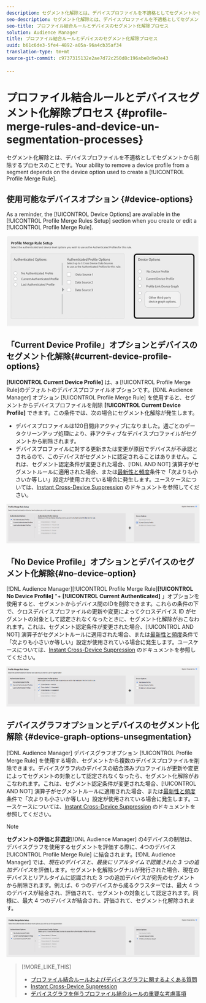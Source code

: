 ```yaml
---
description: セグメント化解除とは、デバイスプロファイルを不適格としてセグメントから削除するプロセスのことです。デバイスプロファイルをセグメントから削除できるかどうかは、プロファイル結合ルールの作成時に使用したデバイスオプションによって異なります。
seo-description: セグメント化解除とは、デバイスプロファイルを不適格としてセグメントから削除するプロセスのことです。デバイスプロファイルをセグメントから削除できるかどうかは、プロファイル結合ルールの作成時に使用したデバイスオプションによって異なります。
seo-title: プロファイル結合ルールとデバイスのセグメント化解除プロセス
solution: Audience Manager
title: プロファイル結合ルールとデバイスのセグメント化解除プロセス
uuid: b61c6de3-5fe4-4892-a05a-96a4cb35af34
translation-type: tm+mt
source-git-commit: c9737315132e2ae7d72c250d8c196abe8d9e0e43

---
```



# プロファイル結合ルールとデバイスセグメント化解除プロセス {#profile-merge-rules-and-device-un-segmentation-processes}

セグメント化解除とは、デバイスプロファイルを不適格としてセグメントから削除するプロセスのことです。Your ability to remove a device profile from a segment depends on the device option used to create a [!UICONTROL Profile Merge Rule].

## 使用可能なデバイスオプション {#device-options}

As a reminder, the [!UICONTROL Device Options] are available in the [!UICONTROL Profile Merge Rules Setup] section when you create or edit a [!UICONTROL Profile Merge Rule].

![](assets/merge-rules-options.png)

## 「Current Device Profile」オプションとデバイスのセグメント化解除{#current-device-profile-options}

**[!UICONTROL Current Device Profile]** は、a [!UICONTROL Profile Merge Rule]のデフォルトのデバイスプロファイルオプションです。[!DNL Audience Manager] オプション [!UICONTROL Profile Merge Rule] を使用すると、セグメントからデバイスプロファイルを削除 **[!UICONTROL Current Device Profile]** できます。この条件では、次の場合にセグメント化解除が発生します。

* デバイスプロファイルは120日間非アクティブになりました。週ごとのデータクリーンアップ処理により、非アクティブなデバイスプロファイルがセグメントから削除されます。
* デバイスプロファイルに対する更新または変更が原因でデバイスが不承認とされるので、このデバイスがセグメントに認定されることはありません。これは、セグメント認定条件が変更された場合、[!DNL AND NOT] 演算子がセグメントルールに適用された場合、または[最新性と頻度](../../features/segments/recency-and-frequency.md)条件で「次よりも小さいか等しい」設定が使用されている場合に発生します。ユースケースについては、[Instant Cross-Device Suppression](../../features/profile-merge-rules/instant-cross-device-suppression.md) のドキュメントを参照してください。

![](assets/single_device_use_case.png)

<!-- 

<p> <span class="keyword"> Audience Manager</span> can remove a device profile from a segment when your <span class="wintitle"> Profile Merge Rule</span> uses the <b><span class="uicontrol"> Current Device Profile</span></b> option. Under these conditions, unsegmentation happens when: </p> 
<p> 
 <ul id="ul_596501272A224228BD330DD56E01D973"> 
  <li id="li_E4FA1A5C722748CD82AE3A49FCBE86F6">The device profile has been inactive for 120-days. A weekly data cleanup process removes inactive device profiles from your segments. </li> 
  <li id="li_DB0CCD28425048D5B35309B8C2C384F9">The device no longer qualifies for a segment because updates or changes to the device profile disqualify it. This happens when segment qualification criteria change, or you apply an AND NOT operator to a segment rule, or specify <a href="../../features/segments/recency-and-frequency.md"> recency and frequency</a> conditions that use the less than/equal to settings. </li> 
 </ul> </p> 
<p style="text-align: center;"> <img src="assets/unsegment3.png" id="image_B55E5A5EB1964AA08C817211006294E1" /> </p>

 -->

## 「No Device Profile」オプションとデバイスのセグメント化解除{#no-device-option}

[!DNL Audience Manager][!UICONTROL Profile Merge Rule]**[!UICONTROL No Device Profile]** &quot;+ **[!UICONTROL Current Authenticated]** 」オプションを使用すると、セグメントからデバイス間のIDを削除できます。これらの条件の下で、クロスデバイスプロファイルの更新や変更によってクロスデバイス ID がセグメントの対象として認定されなくなったときに、セグメント化解除がおこなわれます。これは、セグメント認定条件が変更された場合、[!UICONTROL AND NOT] 演算子がセグメントルールに適用された場合、または[最新性と頻度](../../features/segments/recency-and-frequency.md)条件で「次よりも小さいか等しい」設定が使用されている場合に発生します。ユースケースについては、[Instant Cross-Device Suppression](../../features/profile-merge-rules/instant-cross-device-suppression.md) のドキュメントを参照してください。

![](assets/no_device_use_case.png)

## デバイスグラフオプションとデバイスのセグメント化解除 {#device-graph-options-unsegmentation}

[!DNL Audience Manager] デバイスグラフオプション [!UICONTROL Profile Merge Rule] を使用する場合、セグメントから複数のデバイスプロファイルを削除できます。デバイスグラフ内のデバイスの結合済みプロファイルが更新や変更によってセグメントの対象として認定されなくなったら、セグメント化解除がおこなわれます。これは、セグメント認定条件が変更された場合、[!UICONTROL AND NOT] 演算子がセグメントルールに適用された場合、または[最新性と頻度](../../features/segments/recency-and-frequency.md)条件で「次よりも小さいか等しい」設定が使用されている場合に発生します。ユースケースについては、[Instant Cross-Device Suppression](../../features/profile-merge-rules/instant-cross-device-suppression.md) のドキュメントを参照してください。

>[!NOTE]
>
>**セグメントの評価と非選定**[!DNL Audience Manager] の4デバイスの制限は、デバイスグラフを使用するセグメントを評価する際に、4つのデバイス [!UICONTROL Profile Merge Rule] に結合されます。[!DNL Audience Manager] では、*現在のデバイスと、最後にリアルタイムで認識された 3 つの追加デバイス*を評価します。セグメント化解除シグナルが発行された場合、現在のデバイスとリアルタイムに認識された 3 つの追加デバイスが宛先のセグメントから削除されます。例えば、6 つのデバイスから成るクラスターでは、最大 4 つのデバイスが結合され、評価されて、セグメントの対象として認定されます。同様に、最大 4 つのデバイスが結合され、評価されて、セグメント化解除されます。

![](assets/cross_device_workflow.png)

<!-- 

<p>Currently, <span class="keyword"> Audience Manager</span> <i>cannot </i> remove a device profile from a segment when your <span class="wintitle"> Profile Merge Rule</span> uses a device graph option. This applies to rules created with these <span class="wintitle"> Device Options</span> settings: </p> 
<p> 
 <ul id="ul_0923834C984F464E9AB12FF5A8773214"> 
  <li id="li_731F67B7A07342988B13D7F91ECA5A9E">Profile Link Device Graph. </li> 
  <li id="li_D1EFC6F124124E64A0732DD060F788BE">The <span class="keyword"> Adobe</span> device graph. </li> 
  <li id="li_CFD4189D4488432D92732532D23B30C7">Other third-party device graph options available that are available to you. </li> 
 </ul> </p> 
<p> Unlike the previous case above, using the AND NOT operator or less than/equal to settings won't remove all of the devices from a segment profile. However, you can unsegment device profiles if you create simple segment rules and apply unsegment logic in the destination that receives your data. The following sections walks you through different unsegmentation use cases. </p>

 -->



<!-- 

<p>This workaround shows you how to unsegment with Boolean <span class="wintitle"> AND NOT</span> logic when your <span class="wintitle"> Profile Merge Rule</span> uses a device graph option. This procedure uses separate, simple segments mapped to the same destination. In this case, you apply AND NOT logic on the destination rather than creating rules in Segment Builder. To set up unsegment rules for this use case: </p> 
<p> 
 <ol id="ol_677F0F9E6CB640079D9021DE66819916"> 
  <li id="li_95F898FDFB2D4F5395201FEA2E60A3AF">Create separate, single-trait segments as shown in the following example. <p style="text-align: center;"><img src="assets/unsegment1.png" id="image_9574D599F449482F8475D9AD2B725DE1" /> </p> </li> 
  <li id="li_3A9F6D8B3CBB4F65B9A06EEC3B265158">Map the segments to the same destination. In this case, we're sending these to <span class="keyword"> Media Optimizer</span>. </li> 
  <li id="li_092BB5887D0D4EE4B09F4B1C6703D454">Set AND NOT logic on the destination (<span class="keyword"> Media Optimizer</span>) rather than in <span class="keyword"> Audience Manager</span>. <p style="text-align: center;"><img src="assets/unsegment2.png" id="image_1E707693ABED41129F11F9FBA334DA58" /> </p> </li> 
 </ol> </p> 
<p> If you're not using <span class="keyword"> Media Optimizer</span>, apply AND NOT logic on whatever destination receives these segments. </p>

 -->



<!-- 

<p>This workaround shows you how to unsegment with the < = (less than/equal to) recency and frequency settings when your <span class="wintitle"> Profile Merge Rule</span> uses a device graph option. To set up unsegment rules for this use case: </p> 
<p> 
 <ol id="ol_DCBEE004B9FE40A881E4EC17FAEA50C2"> 
  <li id="li_DB8C1B6D5C5546E68769902A4F367966">Create a segment that contains a single trait and apply a > = (greater than/equal to) recency and frequency rule to the trait. <p style="text-align: center;"><img src="assets/unsegment4.png" id="image_38069E00B8E8435AAD6E4420CC788D1E" /> </p> </li> 
  <li id="li_0DC50960D83B4B27A40F0BC76B944E0B">Map the segment to a destination. In this case, we're sending the segment to <span class="keyword"> Media Optimizer</span>. </li> 
  <li id="li_FC23194A9FE54296914393F8067A6672">Set NOT logic on the destination (<span class="keyword"> Media Optimizer</span>) rather than in <span class="keyword"> Audience Manager</span>. Use NOT logic to exclude all devices that qualify for this segment from your campaign. <p style="text-align: center;"><img src="assets/unsegment5.png" id="image_BE4408DCB12041A191F208CB1807B9E6" /> </p> </li> 
 </ol> </p> 
<p> If you're not using <span class="keyword"> Media Optimizer</span>, apply NOT logic on whatever destination receives these segments. </p>

 -->

>[!MORE_LIKE_THIS]
>
>* [プロファイル結合ルールおよびデバイスグラフに関するよくある質問](../../faq/faq-profile-merge.md)
>* [Instant Cross-Device Suppression](../../features/profile-merge-rules/instant-cross-device-suppression.md)
>* [デバイスグラフを伴うプロファイル結合ルールの重要な考慮事項](../../features/profile-merge-rules/considerations-pmr-device-graph.md)

